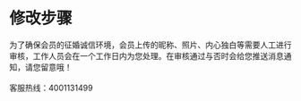 # 修改步骤
为了确保会员的征婚诚信环境，会员上传的昵称、照片、内心独白等需要人工进行审核，工作人员会在一个工作日内为您处理。在审核通过与否时会给您推送消息通知，请您留意哦！<br>  
客服热线：4001131499